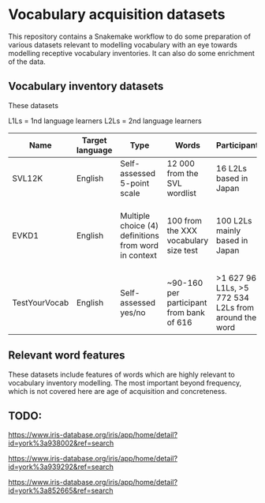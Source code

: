 # Vocabulary acquisition datasets

This repository contains a Snakemake workflow to do some preparation of various
datasets relevant to modelling vocabulary with an eye towards modelling
receptive vocabulary inventories. It can also do some enrichment of the data.

## Vocabulary inventory datasets

These datasets 

L1Ls = 1nd language learners
L2Ls = 2nd language learners

| Name | Target language | Type | Words | Participants | Availability |
| ---- | ---- | ---- | ---- | ---- | -------- |
| SVL12K | English | Self-assessed 5-point scale | 12 000 from the SVL wordlist | 16 L2Ls based in Japan | [Personal website](http://yoehara.com/esl-vocabulary-dataset/)
| EVKD1 | English | Multiple choice (4) definitions from word in context | 100 from the XXX vocabulary size test | 100 L2Ls mainly based in Japan | [Personal website](http://yoehara.com/EVKD1/) (currently broken; direct request via email)
| TestYourVocab | English | Self-assessed yes/no | ~90-160 per participant from bank of 616 | >1 627 968 L1Ls, >5 772 534 L2Ls from around the word | Direct request via email

## Relevant word features

These datasets include features of words which are highly relevant to
vocabulary inventory modelling. The most important beyond frequency, which is
not covered here are age of acquisition and concreteness.

## TODO:

https://www.iris-database.org/iris/app/home/detail?id=york%3a938002&ref=search

https://www.iris-database.org/iris/app/home/detail?id=york%3a939292&ref=search

https://www.iris-database.org/iris/app/home/detail?id=york%3a852665&ref=search
